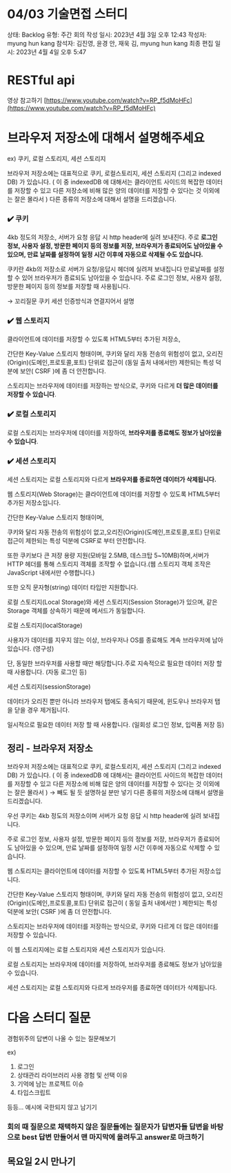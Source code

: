 # 04/03 기술면접 스터디

상태: Backlog
유형: 주간 회의
작성 일시: 2023년 4월 3일 오후 12:43
작성자: myung hun kang
참석자: 김진영, 윤경 안, 재욱 김, myung hun kang
최종 편집 일시: 2023년 4월 4일 오후 5:47

# RESTful api

영상 참고하기 [https://www.youtube.com/watch?v=RP_f5dMoHFc](https://www.youtube.com/watch?v=RP_f5dMoHFc)

# 브라우저 저장소에 대해서 설명해주세요

ex) 쿠키, 로컬 스토리지, 세션 스토리지

브라우저 저장소에는 대표적으로 쿠키, 로컬스토리지, 세션 스토리지 (그리고 indexed DB) 가 있습니다. 
( 이 중 indexedDB 에 대해서는 클라이언트 사이드의 복잡한 데이터를 저장할 수 있고 다른 저장소에 비해 많은 양의 데이터를 저장할 수 있다는 것 이외에는 잘은 몰라서 ) 
다른 종류의 저장소에 대해서 설명을 드리겠습니다.  

### ✔️ 쿠키

4kb 정도의 저장소, 서버가 요청 응답 시 http header에 실려 보내진다. 주로 **로그인 정보, 사용자 설정, 방문한 페이지 등의 정보를 저장, 브라우저가 종료되어도 남아있을 수 있으며, 만료 날짜를 설정하여 일정 시간 이후에 자동으로 삭제될 수도 있습니다.** 

쿠키란 4kb의 저장소로 서버가 요청/응답시 헤더에 실려져 보내집니다 만료날짜를 설정 할 수 있어 브라우저가 종료되도 남아있을 수 있습니다. 
 주로 로그인 정보, 사용자 설정, 방문한 페이지 등의 정보를 저장할 때 사용됩니다. 

→ 꼬리질문 쿠키 세션 인증방식과 연결지어서 설명

### ✔️  웹 스토리지

 클라이언트에 데이터를 저장할 수 있도록 HTML5부터 추가된 저장소,

간단한 Key-Value 스토리지 형태이며, 쿠키와 달리 자동 전송의 위험성이 없고, 오리진(Origin)(도메인,프로토콜,포트) 단위로 접근이 (동일 출처 내에서만) 제한되는 특성 덕분에 보안( CSRF )에 좀 더 안전합니다.

스토리지는 브라우저에 데이터를 저장하는 방식으로, 쿠키와 다르게 **더 많은 데이터를 저장할 수 있습니다**.

### ✔️  로컬 스토리지

로컬 스토리지는 브라우저에 데이터를 저장하여, **브라우저를 종료해도 정보가 남아있을 수 있습니다**.

### ✔️  세션 스토리지

세션 스토리지는 로컬 스토리지와 다르게 **브라우저를 종료하면 데이터가 삭제됩니다.**

웹 스토리지(Web Storage)는 클라이언트에 데이터를 저장할 수 있도록 HTML5부터 추가된 저장소입니다.

간단한 Key-Value 스토리지 형태이며, 

쿠키와 달리 자동 전송의 위험성이 없고,오리진(Origin)(도메인,프로토콜,포트) 단위로 접근이 제한되는 특성 덕분에 CSRF로 부터 안전합니다.

또한 쿠키보다 큰 저쟝 용량 지원(모바일 2.5MB, 데스크탑 5~10MB)하며,서버가 HTTP 헤더를 통해 스토리지 객체를 조작할 수 없습니다.(웹 스토리지 객체 조작은 JavaScript 내에서만 수행합니다.)

또한 오직 문자형(string) 데이터 타입만 지원합니다.

로컬 스토리지(Local Storage)와 세션 스토리지(Session Storage)가 있으며, 같은 Storage 객체를 상속하기 때문에 메서드가 동일합니다.

로컬 스토리지(localStorage)

사용자가 데이터를 지우지 않는 이상, 브라우저나 OS를 종료해도 계속 브라우저에 남아있습니다. (영구성)

단, 동일한 브라우저를 사용할 때만 해당합니다.주로 지속적으로 필요한 데이터 저장 할 때 사용합니다. (자동 로그인 등)

세션 스토리지(sessionStorage)

데이터가 오리진 뿐만 아니라 브라우저 탭에도 종속되기 때문에, 윈도우나 브라우저 탭을 닫을 경우 제거됩니다.

일시적으로 필요한 데이터 저장 할 때 사용합니다. (일회성 로그인 정보, 입력폼 저장 등)

## 정리 - 브라우저 저장소

브라우저 저장소에는 대표적으로 쿠키, 로컬스토리지, 세션 스토리지 (그리고 indexed DB) 가 있습니다. 
( 이 중 indexedDB 에 대해서는 클라이언트 사이드의 복잡한 데이터를 저장할 수 있고 다른 저장소에 비해 많은 양의 데이터를 저장할 수 있다는 것 이외에는 잘은 몰라서 )  → 빼도 될 듯 설명하실 분만 넣기
다른 종류의 저장소에 대해서 설명을 드리겠습니다.  

우선 쿠키는 4kb 정도의 저장소이며 서버가 요청 응답 시 http header에 실려 보내집니다.

주로 로그인 정보, 사용자 설정, 방문한 페이지 등의 정보를 저장, 브라우저가 종료되어도 남아있을 수 있으며, 만료 날짜를 설정하여 일정 시간 이후에 자동으로 삭제할 수 있습니다. 

웹 스토리지는 클라이언트에 데이터를 저장할 수 있도록 HTML5부터 추가된 저장소입니다.

간단한 Key-Value 스토리지 형태이며, 쿠키와 달리 자동 전송의 위험성이 없고, 오리진(Origin)(도메인,프로토콜,포트) 단위로 접근이 ( 동일 출처 내에서만 ) 제한되는 특성 덕분에 보안( CSRF )에 좀 더 안전합니다.

스토리지는 브라우저에 데이터를 저장하는 방식으로, 쿠키와 다르게 더 많은 데이터를 저장할 수 있습니다.

이 웹 스토리지에는 로컬 스토리지와 세션 스토리지가 있습니다.

로컬 스토리지는 브라우저에 데이터를 저장하여, 브라우저를 종료해도 정보가 남아있을 수 있습니다.

세션 스토리지는 로컬 스토리지와 다르게 브라우저를 종료하면 데이터가 삭제됩니다.

# 다음 스터디 질문

경험위주의 답변이 나올 수 있는 질문해보기 

ex)

1. 로그인
2. 상태관리 라이브러리 사용 경험 및 선택 이유 
3. 기억에 남는 프로젝트 이슈
4. 타입스크립트 

등등… 예시에 국한되지 않고 남기기

### 회의 때 질문으로 채택하지 않은 질문들에는 질문자가 답변자들 답변을 바탕으로 best 답변 만들어서 맨 마지막에 올려두고 answer로 마크하기

## 목요일 2시 만나기
